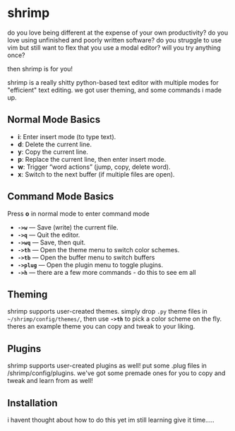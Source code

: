 # shrimp
do you love being different at the expense of your own productivity?
do you love using unfinished and poorly written software?
do you struggle to use vim but still want to flex that you use a modal editor?
will you try anything once?

then shrimp is for you!

shrimp is a really shitty python-based text editor with multiple modes for "efficient" text editing. 
we got user theming, and some commands i made up.

## Normal Mode Basics
- **i**: Enter insert mode (to type text).
- **d**: Delete the current line.
- **y**: Copy the current line.
- **p**: Replace the current line, then enter insert mode.
- **w**: Trigger “word actions” (jump, copy, delete word).
- **x**: Switch to the next buffer (if multiple files are open).

## Command Mode Basics
Press **o** in normal mode to enter command mode
- **`->w`** — Save (write) the current file.
- **`->q`** — Quit the editor.
- **`->wq`** — Save, then quit.
- **`->th`** — Open the theme menu to switch color schemes.
- **`->tb`** — Open the buffer menu to switch buffers
- **`->plug`** — Open the plugin menu to toggle plugins.
- **`->h`** — there are a few more commands - do this to see em all

## Theming
shrimp supports user-created themes. simply drop `.py` theme files in `~/shrimp/config/themes/`, then use **`->th`** to pick a color scheme on the fly. theres an example theme you can copy and tweak to your liking.

## Plugins
shrimp supports user-created plugins as well! put some .plug files in /shrimp/config/plugins. we've got some premade ones for you to copy and tweak and learn from as well!

## Installation
i havent thought about how to do this yet im still learning give it time.....

